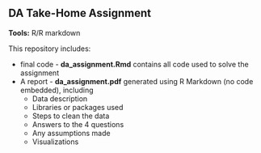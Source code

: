 ## DA Take-Home Assignment <br />
**Tools:** R/R markdown 

This repository includes: <br />
- final code - **da_assignment.Rmd** contains all code used to solve the assignment <br />
- A report - **da_assignment.pdf** generated using R Markdown (no code embedded), including <br />
  * Data description
  * Libraries or packages used
  * Steps to clean the data
  * Answers to the 4 questions
  * Any assumptions made
  * Visualizations
